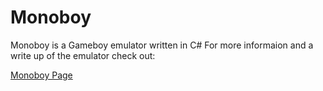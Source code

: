 # Monoboy

Monoboy is a Gameboy emulator written in C#
For more informaion and a write up of the emulator check out:

[Monoboy Page](https://irishbruse.github.io/Projects/Monoboy)
